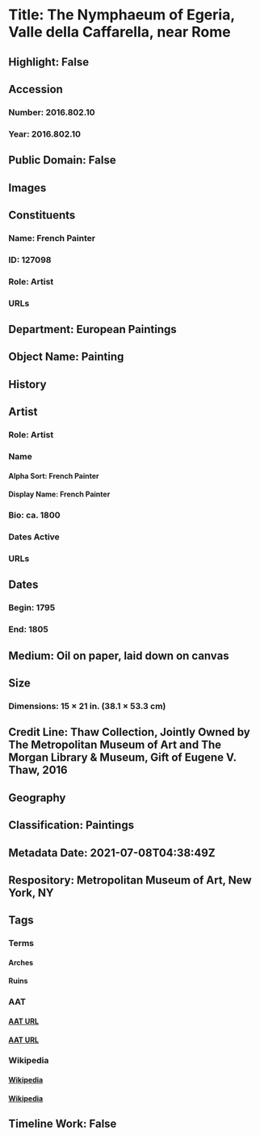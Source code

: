 # Title: The Nymphaeum of Egeria, Valle della Caffarella, near Rome
## Highlight: False
## Accession
### Number: 2016.802.10
### Year: 2016.802.10
## Public Domain: False
## Images
## Constituents
### Name: French Painter
### ID: 127098
### Role: Artist
### URLs
## Department: European Paintings
## Object Name: Painting
## History
## Artist
### Role: Artist
### Name
#### Alpha Sort: French Painter
#### Display Name: French Painter
### Bio: ca. 1800
### Dates Active
### URLs
## Dates
### Begin: 1795
### End: 1805
## Medium: Oil on paper, laid down on canvas
## Size
### Dimensions: 15 × 21 in. (38.1 × 53.3 cm)
## Credit Line: Thaw Collection, Jointly Owned by The Metropolitan Museum of Art and The Morgan Library & Museum, Gift of Eugene V. Thaw, 2016
## Geography
## Classification: Paintings
## Metadata Date: 2021-07-08T04:38:49Z
## Respository: Metropolitan Museum of Art, New York, NY
## Tags
### Terms
#### Arches
#### Ruins
### AAT
#### [AAT URL](http://vocab.getty.edu/page/aat/300001062)
#### [AAT URL](http://vocab.getty.edu/page/aat/300008057)
### Wikipedia
#### [Wikipedia]()
#### [Wikipedia]()
## Timeline Work: False